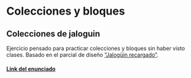 # Colecciones y bloques
## Colecciones de jaloguin
Ejercicio pensado para practicar colecciones y bloques sin haber visto clases. Basado en el parcial de diseño ["Jalogüin recargado"](https://docs.google.com/document/d/1uwQg4j3b51n9554nlzNuF4gfucSIl-B6m0I-4emdaJE/edit#heading=h.qpxfiwk37trg).

#### [Link del enunciado](https://drive.google.com/open?id=1jGk7m1ITkSPKc1OS-bosvF2naOKo_69Gr9xy39sgM7I)
